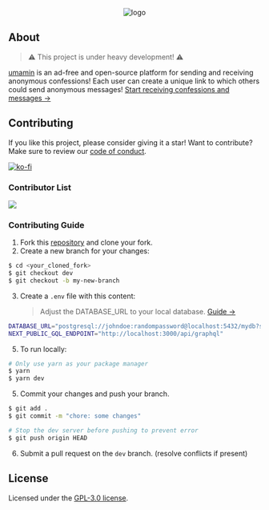 <div align='center'>

![logo](https://user-images.githubusercontent.com/69457996/177703181-722ac9dc-57cf-4087-a7eb-f9104c876c25.svg)

</div>

## About

> ⚠️ This project is under heavy development! ⚠️

[umamin](https://umamin.vercel.app) is an ad-free and open-source platform for sending and receiving anonymous confessions! Each user can create a unique link to which others could send anonymous messages! [Start receiving confessions and messages &rarr;](https://umamin.vercel.app)

## Contributing

If you like this project, please consider giving it a star! Want to contribute? Make sure to review our [code of conduct](https://github.com/joshxfi/umamin/blob/main/CODE_OF_CONDUCT.md).

[![ko-fi](https://ko-fi.com/img/githubbutton_sm.svg)](https://ko-fi.com/L3L682N4R)

### Contributor List

<a href="https://github.com/joshxfi/umamin/graphs/contributors">
  <img src="https://contrib.rocks/image?repo=joshxfi/umamin" />
</a>

### Contributing Guide

1. Fork this [repository](https://github.com/joshxfi/trackAsOne) and clone your fork.
2. Create a new branch for your changes:

```sh
$ cd <your_cloned_fork>
$ git checkout dev
$ git checkout -b my-new-branch
```

3. Create a `.env` file with this content:
   > Adjust the DATABASE_URL to your local database. [Guide &rarr;](https://www.prisma.io/docs/getting-started/setup-prisma/start-from-scratch/relational-databases/connect-your-database-typescript-postgres)

```sh
DATABASE_URL="postgresql://johndoe:randompassword@localhost:5432/mydb?schema=public"
NEXT_PUBLIC_GQL_ENDPOINT="http://localhost:3000/api/graphql"
```

5. To run locally:

```sh
# Only use yarn as your package manager
$ yarn
$ yarn dev
```

5. Commit your changes and push your branch.

```sh
$ git add .
$ git commit -m "chore: some changes"

# Stop the dev server before pushing to prevent error
$ git push origin HEAD
```

6. Submit a pull request on the `dev` branch. (resolve conflicts if present)

## License

Licensed under the [GPL-3.0 license](https://github.com/joshxfi/trackAsOne/blob/main/LICENSE).
